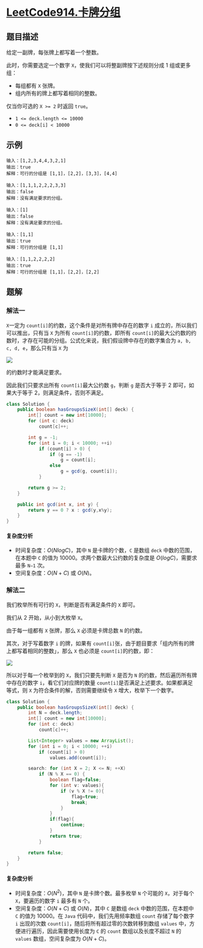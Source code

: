 # [LeetCode914.卡牌分组](https://leetcode-cn.com/problems/x-of-a-kind-in-a-deck-of-cards/)
## 题目描述
给定一副牌，每张牌上都写着一个整数。

此时，你需要选定一个数字 `X`，使我们可以将整副牌按下述规则分成 1 组或更多组：

- 每组都有 `X` 张牌。
- 组内所有的牌上都写着相同的整数。

仅当你可选的 `X >= 2` 时返回 `true`。

- `1 <= deck.length <= 10000`
- `0 <= deck[i] < 10000`
## 示例
```
输入：[1,2,3,4,4,3,2,1]
输出：true
解释：可行的分组是 [1,1]，[2,2]，[3,3]，[4,4]
```
```
输入：[1,1,1,2,2,2,3,3]
输出：false
解释：没有满足要求的分组。
```
```
输入：[1]
输出：false
解释：没有满足要求的分组。
```
```
输入：[1,1]
输出：true
解释：可行的分组是 [1,1]
```
```
输入：[1,1,2,2,2,2]
输出：true
解释：可行的分组是 [1,1]，[2,2]，[2,2]
```
## 题解
### 解法一
`X`一定为 `count[i]`的约数，这个条件是对所有牌中存在的数字 `i` 成立的，所以我们可以推出，只有当 `X` 为所有 `count[i]`的约数，即所有 `count[i]`的最大公约数的约数时，才存在可能的分组。公式化来说，我们假设牌中存在的数字集合为 `a, b, c, d, e`，那么只有当 `X` 为

![](https://picgp.oss-cn-beijing.aliyuncs.com/img/20201006204007.png)

的约数时才能满足要求。

因此我们只要求出所有 `count[i]`最大公约数 `g`，判断 `g` 是否大于等于 2 即可，如果大于等于 2，则满足条件，否则不满足。
```java
class Solution {
    public boolean hasGroupsSizeX(int[] deck) {
        int[] count = new int[10000];
        for (int c: deck)
            count[c]++;

        int g = -1;
        for (int i = 0; i < 10000; ++i)
            if (count[i] > 0) {
                if (g == -1)
                    g = count[i];
                else
                    g = gcd(g, count[i]);
            }

        return g >= 2;
    }

    public int gcd(int x, int y) {
        return y == 0 ? x : gcd(y,x%y);
    }
}
```
#### 复杂度分析
- 时间复杂度：$O(NlogC)$，其中 `N` 是卡牌的个数，`C` 是数组 `deck` 中数的范围，在本题中 `C` 的值为 10000。求两个数最大公约数的复杂度是 $O(logC)$，需要求最多 `N−1` 次。
- 空间复杂度：$O(N+C)$ 或 $O(N)$。

### 解法二
我们枚举所有可行的 `X`，判断是否有满足条件的 `X` 即可。

我们从 2 开始，从小到大枚举 `X`。

由于每一组都有 `X` 张牌，那么 `X` 必须是卡牌总数 `N` 的约数。

其次，对于写着数字 `i` 的牌，如果有 `count[i]`张，由于题目要求「组内所有的牌上都写着相同的整数」，那么 `X` 也必须是 `count[i]`的约数，即：

![](https://picgp.oss-cn-beijing.aliyuncs.com/img/20201006204955.png)

所以对于每一个枚举到的 `X`，我们只要先判断 `X` 是否为 `N` 的约数，然后遍历所有牌中存在的数字 `i`，看它们对应牌的数量 `count[i]`是否满足上述要求。如果都满足等式，则 `X` 为符合条件的解，否则需要继续令 `X` 增大，枚举下一个数字。

```java
class Solution {
    public boolean hasGroupsSizeX(int[] deck) {
        int N = deck.length;
        int[] count = new int[10000];
        for (int c: deck)
            count[c]++;

        List<Integer> values = new ArrayList();
        for (int i = 0; i < 10000; ++i)
            if (count[i] > 0)
                values.add(count[i]);

        search: for (int X = 2; X <= N; ++X)
            if (N % X == 0) {
                boolean flag=false;
                for (int v: values){
                    if (v % X != 0){
                        flag=true;
                        break;
                    }
                }
                if(flag){
                    continue;
                }
                return true;
            }

        return false;
    }
}
```
#### 复杂度分析
- 时间复杂度：$O(N^2)$，其中 `N` 是卡牌个数。最多枚举 `N` 个可能的 `X`，对于每个 `X`，要遍历的数字 `i` 最多有 `N` 个。
- 空间复杂度：$O(N+C)$ 或 $O(N)$，其中 `C` 是数组 `deck` 中数的范围，在本题中 `C` 的值为 10000。在 `Java` 代码中，我们先用频率数组 `count` 存储了每个数字 `i` 出现的次数 `count[i]`，随后将所有超过零的次数转移到数组 `values` 中，方便进行遍历，因此需要使用长度为 `C` 的 `count` 数组以及长度不超过 `N` 的 `values` 数组，空间复杂度为 $O(N+C)$。
